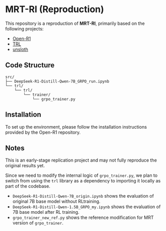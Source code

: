 # MRT-Rl (Reproduction)

This repository is a reproduction of **MRT-Rl**, primarily based on the following projects:

- [Open-R1](https://github.com/huggingface/open-r1/tree/main)
- [TRL](https://github.com/huggingface/trl/tree/main)
- [unsloth](https://unsloth.ai/blog/r1-reasoning)

## Code Structure
```
src/
├── DeepSeek-R1-Distill-Qwen-7B_GRPO_run.ipynb
└── trl/
    └── trl/
        └── trainer/
            └── grpo_trainer.py
```

## Installation
To set up the environment, please follow the installation instructions provided by the Open-R1 repository.

## Notes
This is an early-stage replication project and may not fully reproduce the original results yet.

Since we need to modify the internal logic of `grpo_trainer.py`, we plan to switch from using the `trl` library as a dependency to importing it locally as part of the codebase.

- `DeepSeek-R1-Distill-Qwen-7B_origin.ipynb` shows the evaluation of original 7B base model without RLtraining.
- `DeepSeek-R1-Distill-Qwen-1.5B_GRPO_my.ipynb` shows the evaluation of 7B base model after RL training.
- `grpo_trainer_new_ref.py` shows the reference modification for MRT version of `grpo_trainer`.
